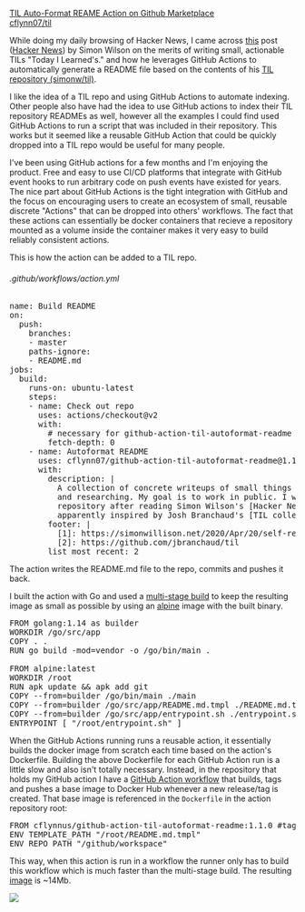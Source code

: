 [TIL Auto-Format REAME Action on Github Marketplace][4]  
[cflynn07/til][5]  

While doing my daily browsing of Hacker News, I came across [this][1] post
([Hacker News][2]) by Simon Wilson on the merits of writing small, actionable
TILs "Today I Learned's." and how he leverages GitHub Actions to automatically
generate a README file based on the contents of his [TIL
repository (simonw/til)][3].

I like the idea of a TIL repo and using GitHub Actions to automate indexing.
Other people also have had the idea to use GitHub actions to index their TIL
repository READMEs as well, however all the examples I could find used GitHub
Actions to run a script that was included in their repository. This works but
it seemed like a reusable GitHub Action that could be quickly dropped into a
TIL repo would be useful for many people.

I've been using GitHub actions for a few months and I'm enjoying the product.
Free and easy to use CI/CD platforms that integrate with GitHub event hooks to
run arbitrary code on push events have existed for years. The nice part about
GitHub Actions is the tight integration with GitHub and the focus on
encouraging users to create an ecosystem of small, reusable discrete "Actions"
that can be dropped into others' workflows. The fact that these actions can
essentially be docker containers that recieve a repository mounted as a volume
inside the container makes it very easy to build reliably consistent actions.

This is how the action can be added to a TIL repo.

###### .github/workflows/action.yml
<pre class="prettyprint">
name: Build README
on:
  push:
    branches:
    - master
    paths-ignore:
    - README.md
jobs:
  build:
    runs-on: ubuntu-latest
    steps:
    - name: Check out repo
      uses: actions/checkout@v2
      with:
        # necessary for github-action-til-autoformat-readme
        fetch-depth: 0
    - name: Autoformat README
      uses: cflynn07/github-action-til-autoformat-readme@1.1.0
      with:
        description: |
          A collection of concrete writeups of small things I learn daily while working
          and researching. My goal is to work in public. I was inspired to start this
          repository after reading Simon Wilson's [Hacker News post][1], and he was
          apparently inspired by Josh Branchaud's [TIL collection][2].
        footer: |
          [1]: https://simonwillison.net/2020/Apr/20/self-rewriting-readme/
          [2]: https://github.com/jbranchaud/til
        list_most_recent: 2
</pre>

The action writes the README.md file to the repo, commits and pushes it back.

I built the action with Go and used a [multi-stage build][6] to keep the
resulting image as small as possible by using an [alpine][8] image with the
built binary.

<pre class="prettyprint">
FROM golang:1.14 as builder
WORKDIR /go/src/app
COPY . .
RUN go build -mod=vendor -o /go/bin/main .

FROM alpine:latest
WORKDIR /root
RUN apk update && apk add git
COPY --from=builder /go/bin/main ./main 
COPY --from=builder /go/src/app/README.md.tmpl ./README.md.tmpl
COPY --from=builder /go/src/app/entrypoint.sh ./entrypoint.sh
ENTRYPOINT [ "/root/entrypoint.sh" ]
</pre>

When the GitHub Actions running runs a reusable action, it essentially builds
the docker image from scratch each time based on the action's Dockerfile.
Building the above Dockerfile for each GitHub Action run is a little slow and
also isn't totally necessary. Instead, in the repository that holds my GitHub
action I have a [GitHub Action workflow][7] that builds, tags and pushes a base
image to Docker Hub whenever a new release/tag is created. That base image is
referenced in the `Dockerfile` in the action repository root:
<pre class="prettyprint">
FROM cflynnus/github-action-til-autoformat-readme:1.1.0 #tagged base image
ENV TEMPLATE_PATH "/root/README.md.tmpl"
ENV REPO_PATH "/github/workspace"
</pre>

This way, when this action is run in a workflow the runner only has to build
this workflow which is much faster than the multi-stage build. The resulting
[image][9] is ~14Mb.

<img src="/static/images/2020-04-26/Screen_Shot_2020-04-26_at_2.01.45_PM.png" />

[1]: https://simonwillison.net/2020/Apr/20/self-rewriting-readme/
[2]: https://news.ycombinator.com/item?id=22920437
[3]: https://github.com/simonw/til
[4]: https://github.com/marketplace/actions/til-auto-format-readme
[5]: https://github.com/cflynn07/til
[6]: https://docs.docker.com/develop/develop-images/multistage-build/
[7]: https://github.com/cflynn07/github-action-til-autoformat-readme/blob/master/.github/workflows/tag_test_push.yml
[8]: https://hub.docker.com/_/alpine
[9]: https://hub.docker.com/layers/cflynnus/github-action-til-autoformat-readme/1.1.0/images/sha256-42570a0bcdf96ab66ff555c267bd9129d660b186762976cad6c27be76fbf7323?context=repo
